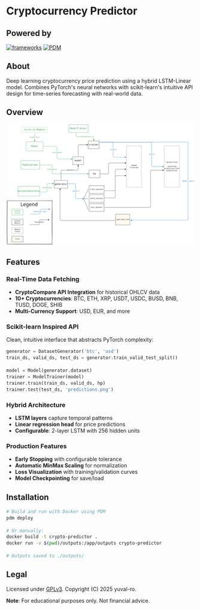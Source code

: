 # Cryptocurrency Predictor

## Powered by

[![frameworks](https://skillicons.dev/icons?i=python,pytorch,sklearn,docker&theme=light)](https://skillicons.dev)
[![PDM](https://img.shields.io/badge/PDM-managed-blueviolet)](https://pdm.fming.dev)

## About

Deep learning cryptocurrency price prediction using a hybrid LSTM-Linear model. Combines PyTorch's neural networks with scikit-learn's intuitive API design for time-series forecasting with real-world data.

## Overview

<img src=".github/flowchart.svg"/>

## Features

### Real-Time Data Fetching

- **CryptoCompare API Integration** for historical OHLCV data
- **10+ Cryptocurrencies**: BTC, ETH, XRP, USDT, USDC, BUSD, BNB, TUSD, DOGE, SHIB
- **Multi-Currency Support**: USD, EUR, and more

### Scikit-learn Inspired API

Clean, intuitive interface that abstracts PyTorch complexity:

```python
generator = DatasetGenerator('btc', 'usd')
train_ds, valid_ds, test_ds = generator.train_valid_test_split()

model = Model(generator.dataset)
trainer = ModelTrainer(model)
trainer.train(train_ds, valid_ds, hp)
trainer.test(test_ds, 'predictions.png')
```

### Hybrid Architecture

- **LSTM layers** capture temporal patterns
- **Linear regression head** for price predictions
- **Configurable**: 2-layer LSTM with 256 hidden units

### Production Features

- **Early Stopping** with configurable tolerance
- **Automatic MinMax Scaling** for normalization
- **Loss Visualization** with training/validation curves
- **Model Checkpointing** for save/load

## Installation

```bash
# Build and run with Docker using PDM
pdm deploy

# Or manually:
docker build -t crypto-predictor .
docker run -v $(pwd)/outputs:/app/outputs crypto-predictor

# Outputs saved to ./outputs/
```

## Legal

Licensed under [GPLv3](./LICENSE). Copyright (C) 2025 yuval-ro.

**Note**: For educational purposes only. Not financial advice.
